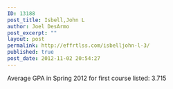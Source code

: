 ```yaml
---
ID: 13188
post_title: Isbell,John L
author: Joel DesArmo
post_excerpt: ""
layout: post
permalink: http://effrtlss.com/isbelljohn-l-3/
published: true
post_date: 2012-11-02 20:54:27
---
```

<p>Average GPA in Spring 2012 for first course listed: 3.715</p>